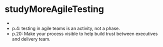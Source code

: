 # studyMoreAgileTesting

-
- p.4: testing in agile teams is an activity, not a phase.
- p.20: Make your process visible to help build trust between executives and delivery team.